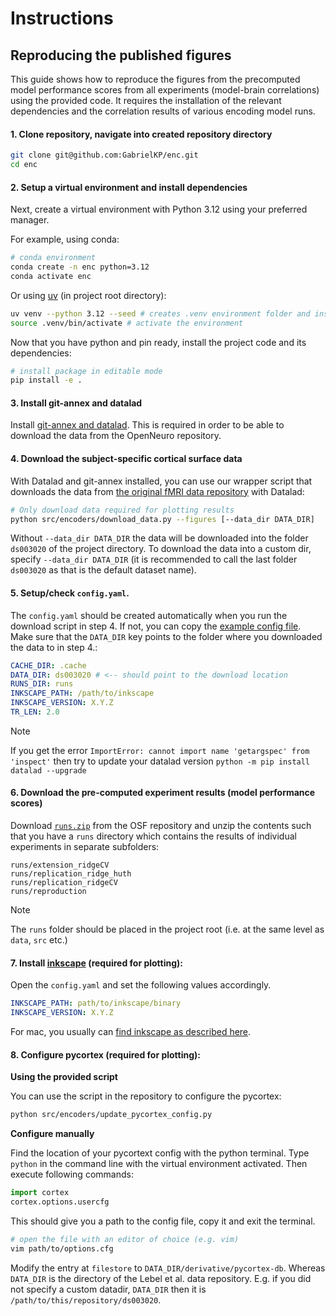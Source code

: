 # Instructions

## Reproducing the published figures

This guide shows how to reproduce the figures from the precomputed model performance scores from all experiments (model-brain correlations) using the provided code.
It requires the installation of the relevant dependencies and the correlation results of various encoding model runs.

#### 1. Clone repository, navigate into created repository directory

```bash
git clone git@github.com:GabrielKP/enc.git
cd enc
```

#### 2. Setup a virtual environment and install dependencies

Next, create a virtual environment with Python 3.12 using your preferred manager.

For example, using conda:

```bash
# conda environment
conda create -n enc python=3.12
conda activate enc
```

Or using [uv](https://docs.astral.sh/uv/) (in project root directory):

```bash
uv venv --python 3.12 --seed # creates .venv environment folder and installs python and pip
source .venv/bin/activate # activate the environment
```

Now that you have python and pin ready, install the project code and its dependencies:
```bash
# install package in editable mode
pip install -e .

```

#### 3. Install git-annex and datalad

Install [git-annex and datalad](https://handbook.datalad.org/en/latest/intro/installation.html). This is required in order to be able to download the data from the OpenNeuro repository.

#### 4. Download the subject-specific cortical surface data

With Datalad and git-annex installed, you can use our wrapper script that downloads the data from [the original fMRI data repository](https://github.com/OpenNeuroDatasets/ds003020.git) with Datalad:

```bash
# Only download data required for plotting results
python src/encoders/download_data.py --figures [--data_dir DATA_DIR]
```

Without `--data_dir DATA_DIR` the data will be downloaded into the folder `ds003020` of the project directory.
To download the data into a custom dir, specify `--data_dir DATA_DIR` (it is recommended to call the last folder `ds003020` as that is the default dataset name).

#### 5. Setup/check `config.yaml`.

The `config.yaml` should be created automatically when you run the download script in step 4. If not, you can copy the [example config file](https://github.com/GabrielKP/enc/blob/main/config.example.yaml). Make sure that the `DATA_DIR` key points to the folder where you downloaded the data to in step 4.:

```yaml
CACHE_DIR: .cache
DATA_DIR: ds003020 # <-- should point to the download location
RUNS_DIR: runs
INKSCAPE_PATH: /path/to/inkscape
INKSCAPE_VERSION: X.Y.Z
TR_LEN: 2.0
```

> [!NOTE]
> If you get the error `ImportError: cannot import name 'getargspec' from 'inspect'` then try to update your datalad version `python -m pip install datalad --upgrade`

#### 6. Download the pre-computed experiment results (model performance scores)

Download [`runs.zip`](https://osf.io/download/g9cy3) from the OSF repository and unzip the contents such that you have a `runs` directory which contains the results of individual experiments in separate subfolders:

```
runs/extension_ridgeCV
runs/replication_ridge_huth
runs/replication_ridgeCV
runs/reproduction
```

> [!NOTE]
> The `runs` folder should be placed in the project root (i.e. at the same level as `data`, `src` etc.)

#### 7. Install [inkscape](https://inkscape.org/) (required for plotting):

Open the `config.yaml` and set the following values accordingly.

```yaml
INKSCAPE_PATH: path/to/inkscape/binary
INKSCAPE_VERSION: X.Y.Z
```

For mac, you usually can [find inkscape as described here](https://stackoverflow.com/a/22085247).

#### 8. Configure pycortex (required for plotting):

**Using the provided script**

You can use the script in the repository to configure the pycortex:

```bash
python src/encoders/update_pycortex_config.py
```

**Configure manually**

Find the location of your pycortext config with the python terminal.
Type `python` in the command line with the virtual environment activated.
Then execute following commands:

```py
import cortex
cortex.options.usercfg
```

This should give you a path to the config file, copy it and exit the terminal.

```bash
# open the file with an editor of choice (e.g. vim)
vim path/to/options.cfg
```

Modify the entry at `filestore` to `DATA_DIR/derivative/pycortex-db`.
Whereas `DATA_DIR` is the directory of the Lebel et al. data repository.
E.g. if you did not specify a custom datadir, `DATA_DIR` then it is `/path/to/this/repository/ds003020`.


